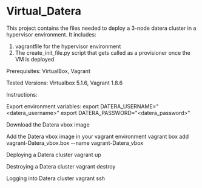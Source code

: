 # Virtual_Datera

This project contains the files needed to deploy a 3-node datera cluster in a hypervisor environment. It includes:

1) vagrantfile for the hypervisor environment
2) The create_init_file.py script that gets called as a provisioner once the VM is deployed

Prerequisites:
VirtualBox, Vagrant

Tested Versions:
Virtualbox 5.1.6, Vagrant 1.8.6

Instructions:

Export environment variables:
export DATERA_USERNAME="<datera_username>"
export DATERA_PASSWORD="<datera_password>"

Download the Datera vbox image

Add the Datera vbox image in your vagrant environment
vagrant box add vagrant-Datera_vbox.box --name vagrant-Datera_vbox

Deploying a Datera cluster
vagrant up

Destroying a Datera cluster
vagrant destroy

Logging into Datera cluster
vagrant ssh <vmname>
